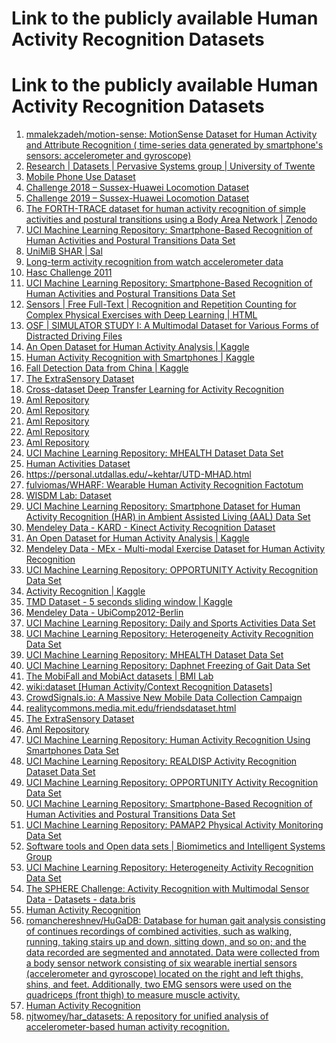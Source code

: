 # Link to the publicly available Human Activity Recognition Datasets 

# Link to the publicly available Human Activity Recognition Datasets 

<html>
<ol>
	<li><A HREF="https://github.com/mmalekzadeh/motion-sense">mmalekzadeh/motion-sense: MotionSense Dataset for Human Activity and Attribute Recognition ( time-series data generated by smartphone's sensors: accelerometer and gyroscope)</A>
	<li><A HREF="https://www.utwente.nl/en/eemcs/ps/research/dataset/">Research | Datasets | Pervasive Systems group | University of Twente</A>
	<li><A HREF="https://sites.google.com/view/mobile-phone-use-dataset/home">Mobile Phone Use Dataset</A>
	<li><A HREF="http://www.shl-dataset.org/activity-recognition-challenge/">Challenge 2018 – Sussex-Huawei Locomotion Dataset</A>
	<li><A HREF="http://www.shl-dataset.org/activity-recognition-challenge-2019/">Challenge 2019 – Sussex-Huawei Locomotion Dataset</A>
	<li><A HREF="https://zenodo.org/record/841301#.XYi6BpNKhTb">The FORTH-TRACE dataset for human activity recognition of simple activities and postural transitions using a Body Area Network | Zenodo</A>
	<li><A HREF="http://archive.ics.uci.edu/ml/datasets/Smartphone-Based+Recognition+of+Human+Activities+and+Postural+Transitions">UCI Machine Learning Repository: Smartphone-Based Recognition of Human Activities and Postural Transitions Data Set</A>
	<li><A HREF="http://www.sal.disco.unimib.it/technologies/unimib-shar/">UniMiB SHAR | Sal</A>
	<li><A HREF="https://figshare.com/articles/Long_term_activity_recognition_from_watch_accelerometer_data/1029775/2">Long-term activity recognition from watch accelerometer data</A>
	<li><A HREF="http://hasc.jp/hc2011/dataFormat-en.html">Hasc Challenge 2011</A>
	<li><A HREF="https://archive.ics.uci.edu/ml/datasets/Smartphone-Based+Recognition+of+Human+Activities+and+Postural+Transitions">UCI Machine Learning Repository: Smartphone-Based Recognition of Human Activities and Postural Transitions Data Set</A>
	<li><A HREF="https://www.mdpi.com/1424-8220/19/3/714/htm">Sensors | Free Full-Text | Recognition and Repetition Counting for Complex Physical Exercises with Deep Learning | HTML</A>
	<li><A HREF="https://osf.io/c42cn/files/">OSF | SIMULATOR STUDY I: A Multimodal Dataset for Various Forms of Distracted Driving Files</A>
	<li><A HREF="https://www.kaggle.com/sasanj/human-activity-smart-devices/home">An Open Dataset for Human Activity Analysis | Kaggle</A>
	<li><A HREF="https://www.kaggle.com/uciml/human-activity-recognition-with-smartphones/home">Human Activity Recognition with Smartphones | Kaggle</A>
	<li><A HREF="https://www.kaggle.com/pitasr/falldata">Fall Detection Data from China | Kaggle</A>
	<li><A HREF="http://extrasensory.ucsd.edu/#paper.vaizman2017a">The ExtraSensory Dataset</A>
	<li><A HREF="http://delivery.acm.org/10.1145/3350000/3344865/p714-gjoreski.pdf?ip=146.169.157.202&id=3344865&acc=OPEN&key=BF07A2EE685417C5%2EF5014A9D3D5CC2D9%2E436219DD564569C2%2E6D218144511F3437&__acm__=1569309827_d6c1e8cf42b3b1f7479d7ed299c786ce">Cross-dataset Deep Transfer Learning for Activity Recognition</A>
	<li><A HREF="https://dis.ijs.si/ami-repository/index.php?d=16">AmI Repository</A>
	<li><A HREF="https://dis.ijs.si/ami-repository/index.php?d=14">AmI Repository</A>
	<li><A HREF="https://dis.ijs.si/ami-repository/index.php?d=13">AmI Repository</A>
	<li><A HREF="https://dis.ijs.si/ami-repository/index.php?d=11">AmI Repository</A>
	<li><A HREF="https://dis.ijs.si/ami-repository/index.php?d=12">AmI Repository</A>
	<li><A HREF="http://archive.ics.uci.edu/ml/datasets/mhealth+dataset#">UCI Machine Learning Repository: MHEALTH Dataset Data Set</A>
	<li><A HREF="http://sipi.usc.edu/had/">Human Activities Dataset</A>
	<li><A HREF="https://personal.utdallas.edu/~kehtar/UTD-MHAD.html">https://personal.utdallas.edu/~kehtar/UTD-MHAD.html</A>
	<li><A HREF="https://github.com/fulviomas/WHARF">fulviomas/WHARF: Wearable Human Activity Recognition Factotum</A>
	<li><A HREF="http://www.cis.fordham.edu/wisdm/dataset.php">WISDM Lab: Dataset</A>
	<li><A HREF="http://archive.ics.uci.edu/ml/datasets/Smartphone+Dataset+for+Human+Activity+Recognition+%28HAR%29+in+Ambient+Assisted+Living+%28AAL%29">UCI Machine Learning Repository: Smartphone Dataset for Human Activity Recognition (HAR) in Ambient Assisted Living (AAL) Data Set</A>
	<li><A HREF="https://data.mendeley.com/datasets/k28lim7tr6/1">Mendeley Data - KARD - Kinect Activity Recognition Dataset</A>
	<li><A HREF="https://www.kaggle.com/sasanj/human-activity-smart-devices">An Open Dataset for Human Activity Analysis | Kaggle</A>
	<li><A HREF="https://data.mendeley.com/datasets/p89fwbzmkd/3">Mendeley Data - MEx - Multi-modal Exercise Dataset for Human Activity Recognition</A>
	<li><A HREF="http://archive.ics.uci.edu/ml/datasets/OPPORTUNITY+Activity+Recognition">UCI Machine Learning Repository: OPPORTUNITY Activity Recognition Data Set</A>
	<li><A HREF="https://www.kaggle.com/avk256/activity-recognition">Activity Recognition | Kaggle</A>
	<li><A HREF="https://www.kaggle.com/fschwartzer/tmd-dataset-5-seconds-sliding-window">TMD Dataset - 5 seconds sliding window | Kaggle</A>
	<li><A HREF="https://data.mendeley.com/datasets/482jjgrk6d/1">Mendeley Data - UbiComp2012-Berlin</A>
	<li><A HREF="https://archive.ics.uci.edu/ml/datasets/daily+and+sports+activities">UCI Machine Learning Repository: Daily and Sports Activities Data Set</A>
	<li><A HREF="http://archive.ics.uci.edu/ml/datasets/heterogeneity+activity+recognition">UCI Machine Learning Repository: Heterogeneity Activity Recognition Data Set</A>
	<li><A HREF="http://archive.ics.uci.edu/ml/datasets/mhealth+dataset">UCI Machine Learning Repository: MHEALTH Dataset Data Set</A>
	<li><A HREF="https://archive.ics.uci.edu/ml/datasets/Daphnet+Freezing+of+Gait">UCI Machine Learning Repository: Daphnet Freezing of Gait Data Set</A>
	<li><A HREF="https://bmi.teicrete.gr/en/the-mobifall-and-mobiact-datasets-2/">The MobiFall and MobiAct datasets | BMI Lab</A>
	<li><A HREF="http://har-dataset.org/doku.php?id=wiki:dataset">wiki:dataset [Human Activity/Context Recognition Datasets]</A>
	<li><A HREF="http://crowdsignals.io/sample-dataset.html">CrowdSignals.io: A Massive New Mobile Data Collection Campaign</A>
	<li><A HREF="http://realitycommons.media.mit.edu/friendsdataset.html">realitycommons.media.mit.edu/friendsdataset.html</A>
	<li><A HREF="http://extrasensory.ucsd.edu/">The ExtraSensory Dataset</A>
	<li><A HREF="https://dis.ijs.si/ami-repository/index.php?d=15">AmI Repository</A>
	<li><A HREF="http://archive.ics.uci.edu/ml/datasets/Human+Activity+Recognition+Using+Smartphones">UCI Machine Learning Repository: Human Activity Recognition Using Smartphones Data Set</A>
	<li><A HREF="http://archive.ics.uci.edu/ml/datasets/REALDISP+Activity+Recognition+Dataset">UCI Machine Learning Repository: REALDISP Activity Recognition Dataset Data Set</A>
	<li><A HREF="https://archive.ics.uci.edu/ml/datasets/opportunity+activity+recognition">UCI Machine Learning Repository: OPPORTUNITY Activity Recognition Data Set</A>
	<li><A HREF="http://archive.ics.uci.edu/ml/datasets/Smartphone-Based%20Recognition%20of%20Human%20Activities%20and%20Postural%20Transitions">UCI Machine Learning Repository: Smartphone-Based Recognition of Human Activities and Postural Transitions Data Set</A>
	<li><A HREF="http://archive.ics.uci.edu/ml/datasets/PAMAP2+Physical+Activity+Monitoring">UCI Machine Learning Repository: PAMAP2 Physical Activity Monitoring Data Set</A>
	<li><A HREF="https://www.oulu.fi/bisg/node/40364">Software tools and Open data sets | Biomimetics and Intelligent Systems Group</A>
	<li><A HREF="https://archive.ics.uci.edu/ml/datasets/Heterogeneity+Activity+Recognition">UCI Machine Learning Repository: Heterogeneity Activity Recognition Data Set</A>
	<li><A HREF="https://data.bris.ac.uk/data/dataset/8gccwpx47rav19vk8x4xapcog">The SPHERE Challenge: Activity Recognition with Multimodal Sensor Data - Datasets - data.bris</A>
	<li><A HREF="http://groupware.les.inf.puc-rio.br/har">Human Activity Recognition</A>
	<li><A HREF="https://github.com/romanchereshnev/HuGaDB">romanchereshnev/HuGaDB: Database for human gait analysis consisting of continues recordings of combined activities, such as walking, running, taking stairs up and down, sitting down, and so on; and the data recorded are segmented and annotated. Data were collected from a body sensor network consisting of six wearable inertial sensors (accelerometer and gyroscope) located on the right and left thighs, shins, and feet. Additionally, two EMG sensors were used on the quadriceps (front thigh) to measure muscle activity.</A>
	<li><A HREF="http://sensor.informatik.uni-mannheim.de/index.html#dataset_realworld">Human Activity Recognition</A>
	<li><A HREF="https://github.com/njtwomey/har_datasets">njtwomey/har_datasets: A repository for unified analysis of accelerometer-based human activity recognition.</A>
</ol>
</html>

